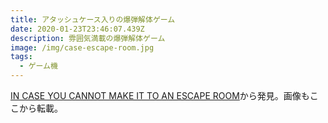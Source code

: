 ```yaml
---
title: アタッシュケース入りの爆弾解体ゲーム
date: 2020-01-23T23:46:07.439Z
description: 雰囲気満載の爆弾解体ゲーム
image: /img/case-escape-room.jpg
tags:
  - ゲーム機
---
```

[IN CASE YOU CANNOT MAKE IT TO AN ESCAPE ROOM](https://hackaday.com/2019/11/27/in-case-you-cannot-make-it-to-an-escape-room/)から発見。画像もここから転載。
